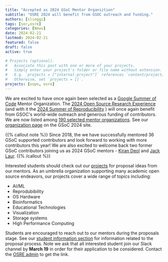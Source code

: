 ```yaml
---
title: "Accepted as 2024 GSoC Mentor Organiztion"
subtitle: "OSRE 2024 will benefit from GSOC outreach and funding."
authors: [slieggi]
tags: [sor,osre]
categories: [News]
date: 2024-02-21
lastmod: 2024-02-21
featured: false
draft: false
active: true

# Projects (optional).
#   Associate this post with one or more of your projects.
#   Simply enter your project's folder or file name without extension.
#   E.g. `projects = ["internal-project"]` references `content/project/deep-learning/index.md`.
#   Otherwise, set `projects = []`.
projects: [ospo, osre]
---
```


We are excited to have once again been selected as a [Google Summer of Code](https://summerofcode.withgoogle.com) Mentor Organization. The [2024 Open Source Research Experience](/osre24) (and with it the [2024 Summer of Reproducibility](/sor24) ) will once again benefit from GSOC's world-wide outreach and generous funding of contributors. We are now listed among [190 selected mentor organizations](https://summerofcode.withgoogle.com/programs/2024/organizations). See our [organization page](https://summerofcode.withgoogle.com/programs/2024/organizations/uc-ospo) on the GSoC 2024 site. 

{{% callout note %}} 
Since 2018, the we have successfully mentored 36 GSoC supported contributors and look forward to working with more contributors this year! We are also excited to welcome back two former GSoC contributors joining us as 2024 GSoC mentors - [Kiran Deol](/kirandeol) and [Jack Laur](/luarss).
{{% /callout %}}

Interested students should check out our [projects](/osre24/#projects) for proposal ideas from our mentors. As an umbrella organization supporting many academic open source endeavors, our projects cover a wide range of topics including: 

- AI/ML
- Reprodubibility
- OS Hardware
- Bioinformatics
- Educational Technologies
- Visualization
- Storage systems
- High Performance Computing

Students are encouraged to reach out to our mentors during the proposals stage. See our [student information section](/osre24/#forstudents) for information related to the proposal process. Note we ask that all interested student join our Slack channel by **March 19** in order for their application to be considered. Contact the [OSRE admin](mailto:ospo-info-group@ucsc.edu) to get the link.
